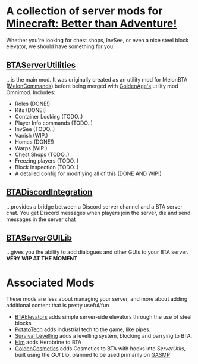 # A collection of server mods for [Minecraft: Better than Adventure!](https://www.betterthanadventure.net/)

Whether you're looking for chest shops, InvSee, or even a nice steel block elevator, we should have something for you!

## [BTAServerUtilities](https://github.com/BTAServerSolutions/BTAServerUtilities)
...is the main mod. It was originally created as an utility mod for MelonBTA ([MelonCommands](https://github.com/BTAServerSolutions/melon-commands-deprecated-)) before being merged with
[GoldenAge's](https://goldenage-smp.org) utility mod Omnimod. Includes:
* Roles (DONE!)
* Kits (DONE!)
* Container Locking (TODO..)
* Player Info commands (TODO..)
* InvSee (TODO..)
* Vanish (WIP.)
* Homes (DONE!)
* Warps (WIP.)
* Chest Shops (TODO..)
* Freezing players (TODO..)
* Block Inspection (TODO..)
* A detailed config for modifiying all of this (DONE AND WIP!)

## [BTADiscordIntegration](https://github.com/BTAServerSolutions/BTADiscordIntegration)
...provides a bridge between a Discord server channel and a BTA server chat. You get Discord messages when players join
the server, die and send messages in the server chat

## [BTAServerGUILib](https://github.com/BTAServerSolutions/BTAServerGUILib)
...gives you the ability to add dialogues and other GUIs to your BTA server. **VERY WIP AT THE MOMENT**

# Associated Mods
These mods are less about managing your server, and more about adding additional content that is pretty useful/fun

- [BTAElevators](https://github.com/BTAServerSolutions/BTAElevators) adds simple server-side elevators through the use of steel blocks
- [PotatoTech](https://github.com/BTAServerSolutions/potato-tech) adds industrial tech to the game, like pipes.
- [Survival Levelling](https://github.com/BTAServerSolutions/survival-levelling) adds a levelling system, blocking and parrying to BTA.
- [Him](https://github.com/BTAServerSolutions/Him) adds Herobrine to BTA
- [GoldenCosmetics](https://github.com/BTAServerSolutions/GoldenCosmetics) adds Cosmetics to BTA with hooks into *ServerUtils*, built using the *GUI Lib*, planned to be used primarily on [GASMP](https://goldenage-smp.org/)
